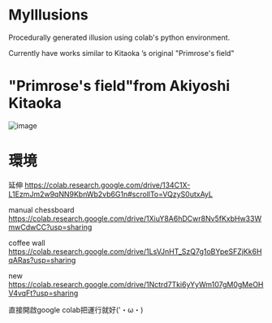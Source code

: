 # Mylllusions
Procedurally generated illusion using colab's python environment.

Currently have works similar to Kitaoka ’s original "Primrose's field"
# "Primrose's field"from Akiyoshi Kitaoka

![image](https://github.com/user-attachments/assets/24c70657-9623-4dec-b8ed-830d44f9dab3)

# 環境

延伸
https://colab.research.google.com/drive/134C1X-L1EzmJm2w9qNN9KbnWb2vb6G1n#scrollTo=VQzyS0utxAyL

manual chessboard
https://colab.research.google.com/drive/1XiuY8A6hDCwr8Nv5fKxbHw33WmwCdwCC?usp=sharing

coffee wall
https://colab.research.google.com/drive/1LsVJnHT_SzQ7g1oBYpeSFZjKk6HqARas?usp=sharing

new
https://colab.research.google.com/drive/1Nctrd7Tki6yYyWm107gM0gMeOHV4vqFt?usp=sharing

直接開啟google colab把運行就好('・ω・)
